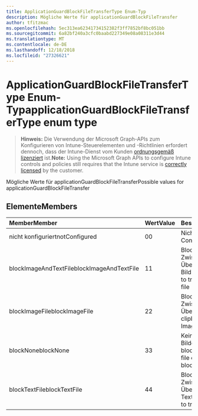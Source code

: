 ```yaml
---
title: ApplicationGuardBlockFileTransferType Enum-Typ
description: Mögliche Werte für applicationGuardBlockFileTransfer
author: tfitzmac
ms.openlocfilehash: 5ec313ea62341734152382f3ff7852bf8bc051bb
ms.sourcegitcommit: 6a82bf240a3cfc0baabd227349e08a08311e3d44
ms.translationtype: MT
ms.contentlocale: de-DE
ms.lasthandoff: 12/18/2018
ms.locfileid: "27326621"
---
```

# <a name="applicationguardblockfiletransfertype-enum-type"></a><span data-ttu-id="6be9b-103">ApplicationGuardBlockFileTransferType Enum-Typ</span><span class="sxs-lookup"><span data-stu-id="6be9b-103">applicationGuardBlockFileTransferType enum type</span></span>

> <span data-ttu-id="6be9b-104">**Hinweis:** Die Verwendung der Microsoft Graph-APIs zum Konfigurieren von Intune-Steuerelementen und -Richtlinien erfordert dennoch, dass der Intune-Dienst vom Kunden [ordnungsgemäß lizenziert](https://go.microsoft.com/fwlink/?linkid=839381) ist.</span><span class="sxs-lookup"><span data-stu-id="6be9b-104">**Note:** Using the Microsoft Graph APIs to configure Intune controls and policies still requires that the Intune service is [correctly licensed](https://go.microsoft.com/fwlink/?linkid=839381) by the customer.</span></span>

<span data-ttu-id="6be9b-105">Mögliche Werte für applicationGuardBlockFileTransfer</span><span class="sxs-lookup"><span data-stu-id="6be9b-105">Possible values for applicationGuardBlockFileTransfer</span></span>
## <a name="members"></a><span data-ttu-id="6be9b-106">Elemente</span><span class="sxs-lookup"><span data-stu-id="6be9b-106">Members</span></span>
|<span data-ttu-id="6be9b-107">Member</span><span class="sxs-lookup"><span data-stu-id="6be9b-107">Member</span></span>|<span data-ttu-id="6be9b-108">Wert</span><span class="sxs-lookup"><span data-stu-id="6be9b-108">Value</span></span>|<span data-ttu-id="6be9b-109">Beschreibung</span><span class="sxs-lookup"><span data-stu-id="6be9b-109">Description</span></span>|
|:---|:---|:---|
|<span data-ttu-id="6be9b-110">nicht konfiguriert</span><span class="sxs-lookup"><span data-stu-id="6be9b-110">notConfigured</span></span>|<span data-ttu-id="6be9b-111">0</span><span class="sxs-lookup"><span data-stu-id="6be9b-111">0</span></span>|<span data-ttu-id="6be9b-112">Nicht konfiguriert</span><span class="sxs-lookup"><span data-stu-id="6be9b-112">Not Configured</span></span>|
|<span data-ttu-id="6be9b-113">blockImageAndTextFile</span><span class="sxs-lookup"><span data-stu-id="6be9b-113">blockImageAndTextFile</span></span>|<span data-ttu-id="6be9b-114">1</span><span class="sxs-lookup"><span data-stu-id="6be9b-114">1</span></span>|<span data-ttu-id="6be9b-115">Blockieren der Zwischenablage zum Übertragen von Text und Bild-Datei</span><span class="sxs-lookup"><span data-stu-id="6be9b-115">Block clipboard to transfer Image and Text file</span></span>|
|<span data-ttu-id="6be9b-116">blockImageFile</span><span class="sxs-lookup"><span data-stu-id="6be9b-116">blockImageFile</span></span>|<span data-ttu-id="6be9b-117">2</span><span class="sxs-lookup"><span data-stu-id="6be9b-117">2</span></span>|<span data-ttu-id="6be9b-118">Blockieren der Zwischenablage zum Übertragen Bilddatei</span><span class="sxs-lookup"><span data-stu-id="6be9b-118">Block clipboard to transfer Image file</span></span>|
|<span data-ttu-id="6be9b-119">blockNone</span><span class="sxs-lookup"><span data-stu-id="6be9b-119">blockNone</span></span>|<span data-ttu-id="6be9b-120">3</span><span class="sxs-lookup"><span data-stu-id="6be9b-120">3</span></span>|<span data-ttu-id="6be9b-121">Keines der Textdatei oder Bilddatei wird übertragen blockiert</span><span class="sxs-lookup"><span data-stu-id="6be9b-121">Neither of text file or image file is blocked from transferring</span></span>|
|<span data-ttu-id="6be9b-122">blockTextFile</span><span class="sxs-lookup"><span data-stu-id="6be9b-122">blockTextFile</span></span>|<span data-ttu-id="6be9b-123">4</span><span class="sxs-lookup"><span data-stu-id="6be9b-123">4</span></span>|<span data-ttu-id="6be9b-124">Blockieren der Zwischenablage zum Übertragen von Textdatei</span><span class="sxs-lookup"><span data-stu-id="6be9b-124">Block clipboard to transfer Text file</span></span>|



